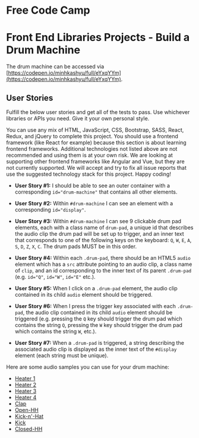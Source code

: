 # Free Code Camp

# Front End Libraries Projects - Build a Drum Machine

The drum machine can be accessed via [https://codepen.io/minhkashyu/full/eYxqYYm](https://codepen.io/minhkashyu/full/eYxqYYm).

## User Stories

Fulfill the below user stories and get all of the tests to pass. Use whichever libraries or APIs you need. Give it your own personal style.

You can use any mix of HTML, JavaScript, CSS, Bootstrap, SASS, React, Redux, and jQuery to complete this project. You should use a frontend framework (like React for example) because this section is about learning frontend frameworks. Additional technologies not listed above are not recommended and using them is at your own risk. We are looking at supporting other frontend frameworks like Angular and Vue, but they are not currently supported. We will accept and try to fix all issue reports that use the suggested technology stack for this project. Happy coding!

* **User Story #1:** I should be able to see an outer container with a corresponding `id="drum-machine"` that contains all other elements.

* **User Story #2:** Within `#drum-machine` I can see an element with a corresponding `id="display"`.

* **User Story #3:** Within `#drum-machine` I can see 9 clickable drum pad elements, each with a class name of `drum-pad`, a unique id that describes the audio clip the drum pad will be set up to trigger, and an inner text that corresponds to one of the following keys on the keyboard: `Q`, `W`, `E`, `A`, `S`, `D`, `Z`, `X`, `C`. The drum pads MUST be in this order.

* **User Story #4:** Within each `.drum-pad`, there should be an HTML5 `audio` element which has a `src` attribute pointing to an audio clip, a class name of `clip`, and an id corresponding to the inner text of its parent `.drum-pad` (e.g. `id="Q"`, `id="W"`, `id="E"` etc.).

* **User Story #5:** When I click on a `.drum-pad` element, the audio clip contained in its child `audio` element should be triggered.

* **User Story #6:** When I press the trigger key associated with each `.drum-pad`, the audio clip contained in its child `audio` element should be triggered (e.g. pressing the `Q` key should trigger the drum pad which contains the string `Q`, pressing the `W` key should trigger the drum pad which contains the string `W`, etc.).

* **User Story #7:** When a `.drum-pad` is triggered, a string describing the associated audio clip is displayed as the inner text of the `#display` element (each string must be unique).

Here are some audio samples you can use for your drum machine:

*   [Heater 1](https://s3.amazonaws.com/freecodecamp/drums/Heater-1.mp3)
*   [Heater 2](https://s3.amazonaws.com/freecodecamp/drums/Heater-2.mp3)
*   [Heater 3](https://s3.amazonaws.com/freecodecamp/drums/Heater-3.mp3)
*   [Heater 4](https://s3.amazonaws.com/freecodecamp/drums/Heater-4_1.mp3)
*   [Clap](https://s3.amazonaws.com/freecodecamp/drums/Heater-6.mp3)
*   [Open-HH](https://s3.amazonaws.com/freecodecamp/drums/Dsc_Oh.mp3)
*   [Kick-n'-Hat](https://s3.amazonaws.com/freecodecamp/drums/Kick_n_Hat.mp3)
*   [Kick](https://s3.amazonaws.com/freecodecamp/drums/RP4_KICK_1.mp3)
*   [Closed-HH](https://s3.amazonaws.com/freecodecamp/drums/Cev_H2.mp3)